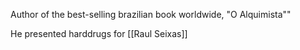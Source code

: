Author of the best-selling brazilian book worldwide, "O Alquimista""

He presented harddrugs for [[Raul Seixas]]
